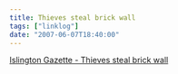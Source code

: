 ```yaml
---
title: Thieves steal brick wall
tags: ["linklog"]
date: "2007-06-07T18:40:00"
---
```


[Islington Gazette - Thieves steal brick wall](http://www.islingtongazette.co.uk/content/islington/gazette/news/story.aspx?brand=ISLGOnline&category=news&tBrand=northlondon24&tCategory=newsislg&itemid=WeED06%20Jun%202007%2010%3A30%3A04%3A903&t=YzE3Y2Q0MDJiYzEzM2RhMTBhOThjNWJhZDY5MTBlMjY1MTEwYWIwYyw0ZjlOazFqdQ==&b=t:_uATxAF3eBh8Q-yEMv79Rg)
